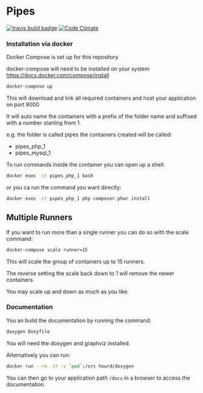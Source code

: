 # Pipes #

[![travis build badge](https://travis-ci.org/datkinson/pipes.svg?branch=master)](https://travis-ci.org/datkinson/pipes)
[![Code Climate](https://codeclimate.com/github/datkinson/pipes/badges/gpa.svg)](https://codeclimate.com/github/datkinson/pipes)

### Installation via docker ###

Docker Compose is set up for this repository

docker-compose will need to be installed on your system https://docs.docker.com/compose/install

```bash
docker-compose up
```

This will download and link all required containers and host your application on port 9000

It will auto name the containers with a prefix of the folder name and suffixed with a number starting from 1.

e.g. the folder is called pipes the containers created will be called:
- pipes_php_1
- pipes_mysql_1


To run commands inside the container you can open up a shell:
```bash
docker exec -it pipes_php_1 bash
```

or you ca run the command you want directly:
```bash
docker exec -it pipes_php_1 php composer.phar install
```

## Multiple Runners ##

If you want to run more than a single runner you can do so with the scale command:

```bash
docker-compose scale runner=15
```

This will scale the group of containers up to 15 runners.

The reverse setting the scale back down to 1 will remove the newer containers.

You may scale up and down as much as you like.


### Documentation ###

You an build the documentation by running the command:
```bash
doxygen Doxyfile
```

You will need the doxygen and graphviz installed.

Alternatively you can run:
```bash
docker run --rm -it -v `pwd`:/src hourd/doxygen
```

You can then go to your application path ```/docs``` in a browser to access the documentation.
